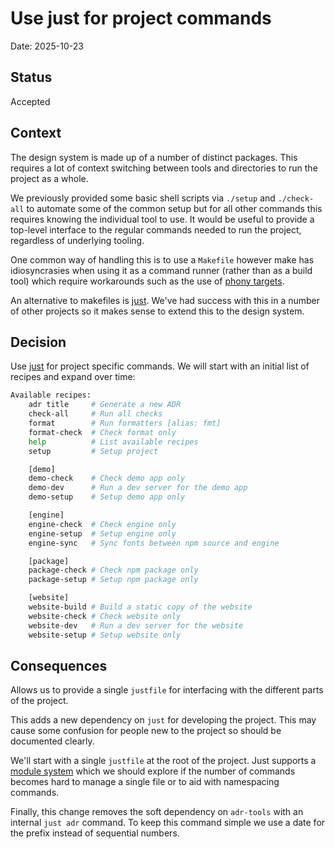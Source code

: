 # Use just for project commands

Date: 2025-10-23

## Status

Accepted

## Context

The design system is made up of a number of distinct packages. This requires a lot of context switching between tools and directories to run the project as a whole.

We previously provided some basic shell scripts via `./setup` and `./check-all` to automate some of the common setup but for all other commands this requires knowing the individual tool to use. It would be useful to provide a top-level interface to the regular commands needed to run the project, regardless of underlying tooling.

One common way of handling this is to use a `Makefile` however make has idiosyncrasies when using it as a command runner (rather than as a build tool) which require workarounds such as the use of [phony targets](https://www.gnu.org/software/make/manual/html_node/Phony-Targets.html).

An alternative to makefiles is [just](https://just.systems/man/en/introduction.html). We've had success with this in a number of other projects so it makes sense to extend this to the design system.

## Decision

Use [just](https://just.systems/man/en/introduction.html) for project specific commands. We will start with an initial list of recipes and expand over time:

```sh
Available recipes:
    adr title     # Generate a new ADR
    check-all     # Run all checks
    format        # Run formatters [alias: fmt]
    format-check  # Check format only
    help          # List available recipes
    setup         # Setup project

    [demo]
    demo-check    # Check demo app only
    demo-dev      # Run a dev server for the demo app
    demo-setup    # Setup demo app only

    [engine]
    engine-check  # Check engine only
    engine-setup  # Setup engine only
    engine-sync   # Sync fonts between npm source and engine

    [package]
    package-check # Check npm package only
    package-setup # Setup npm package only

    [website]
    website-build # Build a static copy of the website
    website-check # Check website only
    website-dev   # Run a dev server for the website
    website-setup # Setup website only
```

## Consequences

Allows us to provide a single `justfile` for interfacing with the different parts of the project.

This adds a new dependency on `just` for developing the project. This may cause some confusion for people new to the project so should be documented clearly.

We'll start with a single `justfile` at the root of the project. Just supports a [module system](https://just.systems/man/en/modules1190.html) which we should explore if the number of commands becomes hard to manage a single file or to aid with namespacing commands.

Finally, this change removes the soft dependency on `adr-tools` with an internal `just adr` command. To keep this command simple we use a date for the prefix instead of sequential numbers.
